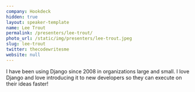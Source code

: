 ```yaml
---
company: Hookdeck
hidden: true
layout: speaker-template
name: Lee Trout
permalink: /presenters/lee-trout/
photo_url: /static/img/presenters/lee-trout.jpeg
slug: lee-trout
twitter: thecodewritesme
website: null
---
```


I have been using Django since 2008 in organizations large and small. I love Django and love introducing it to new developers so they can execute on their ideas faster!
